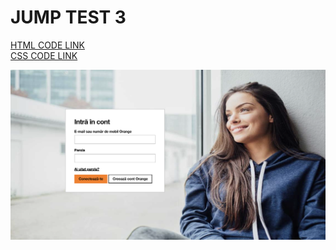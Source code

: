 # JUMP TEST 3 

[HTML CODE LINK](https://github.com/rzvn332/JUMP/blob/main/JUMP-TEST-3/jump.html "download")<br>
[CSS CODE LINK](https://github.com/rzvn332/JUMP/blob/main/JUMP-TEST-3/style.css)


![Image Alt Text](https://github.com/rzvn332/JUMP/blob/main/JUMP-TEST-3/images/%233.png)
